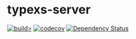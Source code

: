 # typexs-server

[![build>](https://circleci.com/gh/typexs/typexs-server.svg?style=shield)](https://app.circleci.com/pipelines/github/typexs/typexs-server)
[![codecov](https://codecov.io/gh/typexs/typexs-server/branch/master/graph/badge.svg)](https://codecov.io/gh/typexs/typexs-server)
[![Dependency Status](https://david-dm.org/typexs/typexs-server.svg)](https://david-dm.org/typexs/typexs-server)

